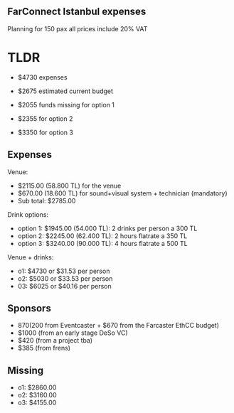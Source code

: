 ## FarConnect Istanbul expenses
Planning for 150 pax all prices include 20% VAT

# TLDR
- $4730 expenses 
- $2675 estimated current budget
- $2055 funds missing for option 1

- $2355 for option 2
- $3350 for option 3


## Expenses
Venue:
- $2115.00 (58.800 TL) for the venue
- $670.00 (18.600 TL) for sound+visual system + technician (mandatory)
- Sub total: $2785.00

Drink options:
- option 1: $1945.00 (54.000 TL): 2 drinks per person a 300 TL 
- option 2: $2245.00 (62.400 TL): 2 hours flatrate a 350 TL
- option 3: $3240.00 (90.000 TL): 4 hours flatrate a 500 TL

Venue + drinks:
- o1: $4730 or $31.53 per person
- o2: $5030 or $33.53 per person
- 03: $6025 or $40.16 per person

## Sponsors
- $870 ($200 from Eventcaster + $670 from the Farcaster EthCC budget)
- $1000 (from an early stage DeSo VC)
- $420 (from a project tba)
- $385 (from frens)

## Missing
- o1: $2860.00
- o2: $3160.00
- o3: $4155.00

